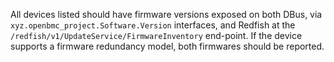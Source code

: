 All devices listed should have firmware versions exposed on both DBus, via
`xyz.openbmc_project.Software.Version` interfaces, and Redfish at the
`/redfish/v1/UpdateService/FirmwareInventory` end-point.  If the device
supports a firmware redundancy model, both firmwares should be reported.
